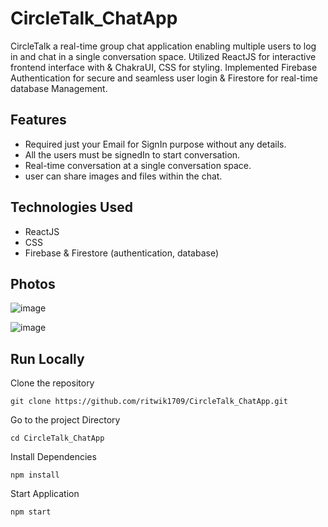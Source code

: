 # CircleTalk_ChatApp
CircleTalk a real-time group chat application enabling multiple users to log in and chat in a single conversation space. Utilized ReactJS for interactive frontend interface with & ChakraUI, CSS for styling.
Implemented Firebase Authentication for secure and seamless user login & Firestore for real-time database Management.

## Features
- Required just your Email for SignIn purpose without any details.
- All the users must be signedIn to start conversation.
- Real-time conversation at a single conversation space.
- user can share images and files within the chat.

## Technologies Used
- ReactJS
- CSS
- Firebase & Firestore (authentication, database)

 ## Photos
 ![image](https://github.com/user-attachments/assets/8b3e5459-cd88-46f4-9389-9fb56eaae91b)

 
![image](https://github.com/user-attachments/assets/71469859-1e7e-4730-9b4b-6ff8e58128db)

 
## Run Locally
Clone the repository
```
git clone https://github.com/ritwik1709/CircleTalk_ChatApp.git
```
Go to the project Directory
```
cd CircleTalk_ChatApp
```
Install Dependencies
```
npm install
```

Start Application
```
npm start
```

